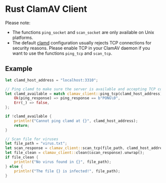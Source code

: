 # Rust ClamAV Client

Please note:

- The functions `ping_socket` and `scan_socket` are only available on Unix platforms.
- The default [clamd](https://linux.die.net/man/8/clamd) configuration usually rejects TCP connections for security reasons. Please enable TCP in your ClamAV daemon if you want to use the functions `ping_tcp` and `scan_tcp`.

## Example

```rust
let clamd_host_address = "localhost:3310";

// Ping clamd to make sure the server is available and accepting TCP connections
let clamd_available = match clamav_client::ping_tcp(clamd_host_address) {
    Ok(ping_response) => ping_response == b"PONG\0",
    Err(_) => false,
};

if !clamd_available {
    println!("Cannot ping clamd at {}", clamd_host_address);
    return;
}

// Scan file for viruses
let file_path = "virus.txt";
let scan_response = clamav_client::scan_tcp(file_path, clamd_host_address, None).unwrap();
let file_clean = clamav_client::clean(&scan_response).unwrap();
if file_clean {
    println!("No virus found in {}", file_path);
} else {
    println!("The file {} is infected!", file_path);
}
```
